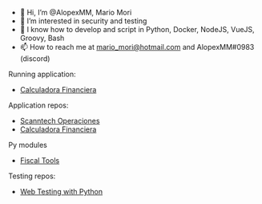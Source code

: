- 👋 Hi, I’m @AlopexMM, Mario Mori
- 👀 I’m interested in security and testing
- 🌱 I know how to develop and script in Python, Docker, NodeJS, VueJS, Groovy, Bash
- 📫 How to reach me at mario_mori@hotmail.com and AlopexMM#0983 (discord)

Running application:
- [Calculadora Financiera](https://calculadora-financiera.alopexmm.ar)

Application repos:
- [Scanntech Operaciones](https://github.com/AlopexMM/scanntech-apps)
- [Calculadora Financiera](https://github.com/AlopexMM/calculadora-financiera)
  
Py modules
- [Fiscal Tools](https://github.com/AlopexMM/fiscal-tools)

Testing repos:
- [Web Testing with Python](https://github.com/AlopexMM/WebTestingExamples)

<!---
AlopexMM/AlopexMM is a ✨ special ✨ repository because its `README.md` (this file) appears on your GitHub profile.
You can click the Preview link to take a look at your changes.
--->
